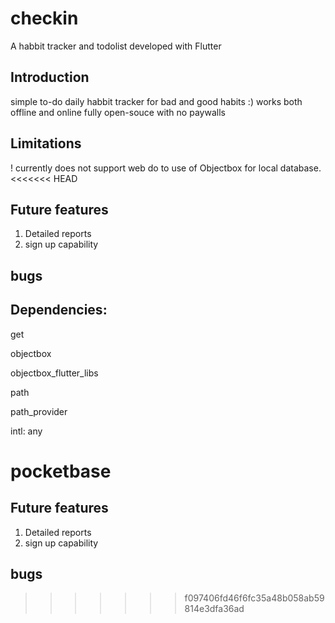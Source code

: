 # checkin

A habbit tracker and todolist developed with Flutter

## Introduction
simple to-do
daily habbit tracker for bad and good habits :)
works both offline and online
fully open-souce with no paywalls

## Limitations
! currently does not support web do to use of Objectbox for local database.
<<<<<<< HEAD

## Future features
1. Detailed reports
2. sign up capability


## bugs 


## Dependencies:
  get

  objectbox

  objectbox_flutter_libs

  path

  path_provider

  intl: any
  
  pocketbase
=======

## Future features
1. Detailed reports
2. sign up capability


## bugs 



>>>>>>> f097406fd46f6fc35a48b058ab59814e3dfa36ad
